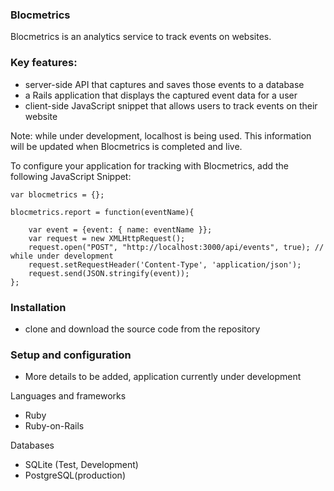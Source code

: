 ### Blocmetrics

Blocmetrics is an analytics service to track events on websites.

### Key features:
- server-side API that captures and saves those events to a database
- a Rails application that displays the captured event data for a user
- client-side JavaScript snippet that allows users to track events on their website

Note: while under development, localhost is being used. This information will be updated when Blocmetrics is completed and live.

To configure your application for tracking with Blocmetrics, add the following JavaScript Snippet:
```
var blocmetrics = {};

blocmetrics.report = function(eventName){

   	var event = {event: { name: eventName }};
    var request = new XMLHttpRequest();
    request.open("POST", "http://localhost:3000/api/events", true); // while under development
    request.setRequestHeader('Content-Type', 'application/json');
    request.send(JSON.stringify(event));
};
```


### Installation
- clone and download the source code from the repository

### Setup and configuration
- More details to be added, application currently under development

Languages and frameworks
- Ruby
- Ruby-on-Rails

Databases
- SQLite (Test, Development)
- PostgreSQL(production)
